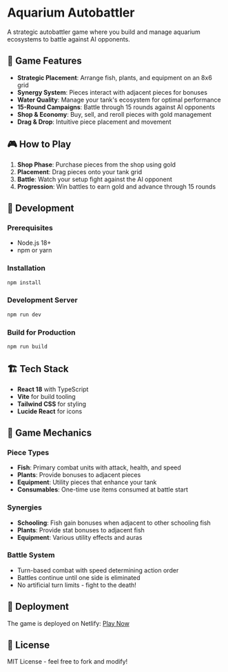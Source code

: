 # Aquarium Autobattler

A strategic autobattler game where you build and manage aquarium ecosystems to battle against AI opponents.

## 🐠 Game Features

- **Strategic Placement**: Arrange fish, plants, and equipment on an 8x6 grid
- **Synergy System**: Pieces interact with adjacent pieces for bonuses
- **Water Quality**: Manage your tank's ecosystem for optimal performance
- **15-Round Campaigns**: Battle through 15 rounds against AI opponents
- **Shop & Economy**: Buy, sell, and reroll pieces with gold management
- **Drag & Drop**: Intuitive piece placement and movement

## 🎮 How to Play

1. **Shop Phase**: Purchase pieces from the shop using gold
2. **Placement**: Drag pieces onto your tank grid
3. **Battle**: Watch your setup fight against the AI opponent
4. **Progression**: Win battles to earn gold and advance through 15 rounds

## 🔧 Development

### Prerequisites
- Node.js 18+
- npm or yarn

### Installation
```bash
npm install
```

### Development Server
```bash
npm run dev
```

### Build for Production
```bash
npm run build
```

## 🏗️ Tech Stack

- **React 18** with TypeScript
- **Vite** for build tooling
- **Tailwind CSS** for styling
- **Lucide React** for icons

## 🎯 Game Mechanics

### Piece Types
- **Fish**: Primary combat units with attack, health, and speed
- **Plants**: Provide bonuses to adjacent pieces
- **Equipment**: Utility pieces that enhance your tank
- **Consumables**: One-time use items consumed at battle start

### Synergies
- **Schooling**: Fish gain bonuses when adjacent to other schooling fish
- **Plants**: Provide stat bonuses to adjacent fish
- **Equipment**: Various utility effects and auras

### Battle System
- Turn-based combat with speed determining action order
- Battles continue until one side is eliminated
- No artificial turn limits - fight to the death!

## 🚀 Deployment

The game is deployed on Netlify: [Play Now](https://dazzling-arithmetic-7f9c1b.netlify.app)

## 📝 License

MIT License - feel free to fork and modify!